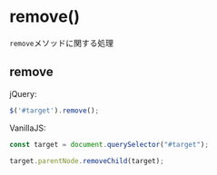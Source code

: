 # remove()

`remove`メソッドに関する処理

## remove

jQuery:
```js
$('#target').remove();
```

VanillaJS:
```js
const target = document.querySelector("#target");

target.parentNode.removeChild(target);
```